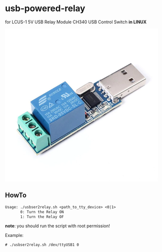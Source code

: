 # usb-powered-relay
for LCUS-1 5V USB Relay Module CH340 USB Control Switch **in LINUX**

![](LCUS-1-5V-USB-Relay-Module.png)


## HowTo

	Usage: ./usbser2relay.sh <path_to_tty_device> <0|1>
		   0: Turn the Relay ON
		   1: Turn the Relay OF

**note**: you should run the script with root permission!

Example:

	# ./usbser2relay.sh /dev/ttyUSB1 0